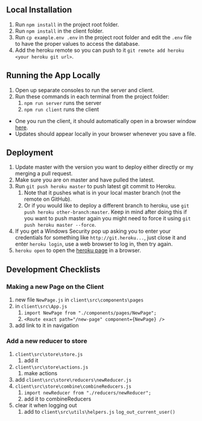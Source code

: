 ## Local Installation

1. Run `npm install` in the project root folder.
2. Run `npm install` in the client folder.
3. Run `cp example.env .env` in the project root folder and edit the `.env` file to have the proper values to access the database.
4. Add the heroku remote so you can push to it
   `git remote add heroku <your heroku git url>`.

## Running the App Locally

1. Open up separate consoles to run the server and client.
2. Run these commands in each terminal from the project folder:
   1. `npm run server` runs the server
   2. `npm run client` runs the client

-  One you run the client, it should automatically open in a browser window [here](http://localhost:3000).
-  Updates should appear locally in your browser whenever you save a file.

## Deployment

1. Update master with the version you want to deploy either directly or my merging a pull request.
2. Make sure you are on master and have pulled the latest.
3. Run `git push heroku master` to push latest git commit to Heroku.
   1. Note that it pushes what is in your local master branch (not the remote on GitHub).
   2. Or if you would like to deploy a different branch to heroku, use `git push heroku other-branch:master`. Keep in mind after doing this if you want to push master again you might need to force it using `git push heroku master --force`.
4. If you get a Windows Security pop up asking you to enter your credentials for something like `http://git.heroku...`, just close it and enter `heroku login`, use a web browser to log in, then try again.
5. `heroku open` to open the [heroku page](https://hawknation.herokuapp.com) in a browser.

## Development Checklists

### Making a new Page on the Client

1. new file `NewPage.js` in `client\src\components\pages`
2. in `client\src\App.js`
   1. `import NewPage from "./components/pages/NewPage";`
   2. `<Route exact path="/new-page" component={NewPage} />`
3. add link to it in navigation

### Add a new reducer to store

1. `client\src\store\store.js`
   1. add it
2. `client\src\store\actions.js`
   1. make actions
3. add `client\src\store\reducers\newReducer.js`
4. `client\src\store\combine\combineReducers.js`
   1. `import newReducer from "./reducers/newReducer";`
   2. add it to combineReducers
5. clear it when logging out
   1. add to `client\src\utils\helpers.js` `log_out_current_user()`
